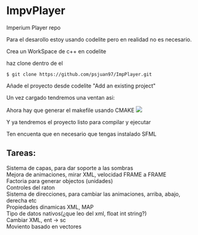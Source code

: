 # ImpvPlayer
Imperium Player repo

Para el desarollo estoy usando codelite pero en realidad no es necesario.

Crea un WorkSpace de c++ en codelite

haz clone dentro de el
```
$ git clone https://github.com/psjuan97/ImpPlayer.git
```
Añade el proyecto desde codelite "Add an existing project" 

Un vez cargado tendremos una ventan asi:

Ahora hay que generar el makefile usando CMAKE
<img src="https://i.imgur.com/RiBCvi7.png">

Y ya tendremos el proyecto listo para compilar y ejecutar


Ten encuenta que en necesario que tengas instalado SFML


## Tareas:
Sistema de capas, para dar soporte a las sombras<br>
Mejora de animaciones, mirar XML, velocidad FRAME a FRAME<br>
Factoria para generar objectos (unidades)<br>
Controles del raton<br>
Sistema de direcciones, para cambiar las animaciones, arriba, abajo, derecha etc <br>
Propiedades dinamicas XML, MAP <br>
Tipo de datos nativos(¿que leo del xml, float int string?)<br>
Cambiar XML, ent -> sc <br>
Moviento basado en vectores

